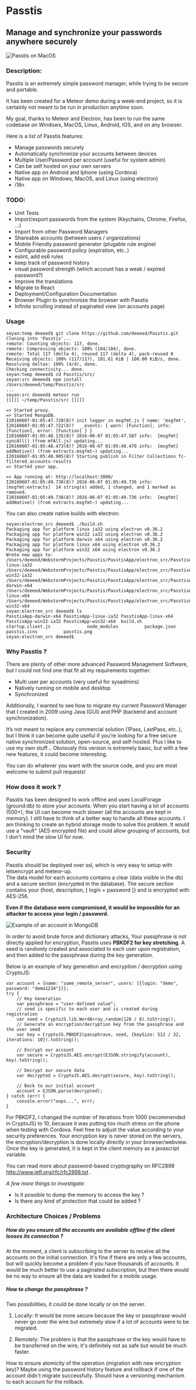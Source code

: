 # Passtis 
## Manage and synchronize your passwords anywhere securely

![Passtis on MacOS](/docs/images/passtis_macos.png?raw=true "Passtis running on MacOS")

### Description:
Passtis is an extremely simple password manager, while trying to be secure and portable.

It has been created for a Meteor demo during a week-end project, so it is certainly not meant to be run in production anytime soon.

My goal, thanks to Meteor and Electron, has been to run the same codebase on Windows, MacOS, Linux, Android, IOS, and on any browser. 

Here is a list of Passtis features:

- Manage passwords securely
- Automatically synchronize your accounts between devices
- Multiple User/Password per account (useful for system admin)
- Can be self hosted on your own servers
- Native app on Android and Iphone (using Cordova)
- Native app on Windows, MacOS, and Linux (using electron)
- i18n

### TODO:
- Unit Tests
- Import/export passwords from the system (Keychains, Chrome, Firefox, ...) 
- Import from other Password Managers
- Shareable accounts (between users / organizations)
- Mobile Friendly password generator (plugable rule engine)
- Configurable password policy (expiration, etc..)
- eslint, add es6 rules
- keep track of password history
- visual password strength (which account has a weak / expired password?) 
- Improve the translations
- Migrate to React
- Deployment/Configuration Documentation
- Browser Plugin to synchronize the browser with Passtis
- Infinite scrolling instead of paginated view (on accounts page)

### Usage


```
seyan:temp deeeed$ git clone https://github.com/deeeed/Passtis.git
Cloning into 'Passtis'...
remote: Counting objects: 117, done.
remote: Compressing objects: 100% (104/104), done.
remote: Total 117 (delta 4), reused 117 (delta 4), pack-reused 0
Receiving objects: 100% (117/117), 101.61 KiB | 100.00 KiB/s, done.
Resolving deltas: 100% (4/4), done.
Checking connectivity... done.
seyan:temp deeeed$ cd Passtis/src/
seyan:src deeeed$ npm install
/Users/deeeed/temp/Passtis/src
...
seyan:src deeeed$ meteor run
[[[[[ ~/temp/Passtis/src ]]]]]

=> Started proxy.
=> Started MongoDB.
I20160607-01:05:47.720(8)? init logger in msgfmt.js { name: 'msgfmt',
I20160607-01:05:47.722(8)?   _events: { warn: [Function], info: [Function], error: [Function] } }
I20160607-01:05:48.135(8)? 2016-06-07 01:05:47.587 info:  [msgfmt]  syncAll() (from mfAll.js) updating...
I20160607-01:05:48.473(8)? 2016-06-07 01:05:48.470 info:  [msgfmt]  addNative() (from extracts.msgfmt~) updating...
I20160607-01:05:48.905(8)? Starting publish in Filter Collections fc-filtered_accounts-results
=> Started your app.

=> App running at: http://localhost:3000/
I20160607-01:05:49.738(8)? 2016-06-07 01:05:49.736 info:  [msgfmt:extracts]  14 string(s) added, 1 changed, and 1 marked as removed.
I20160607-01:05:49.738(8)? 2016-06-07 01:05:49.736 info:  [msgfmt]  addNative() (from extracts.msgfmt~) updating...
```

You can also create native builds with electron:

```
seyan:electron_src deeeed$ ./build.sh
Packaging app for platform linux ia32 using electron v0.36.2
Packaging app for platform win32 ia32 using electron v0.36.2
Packaging app for platform darwin x64 using electron v0.36.2
Packaging app for platform linux x64 using electron v0.36.2
Packaging app for platform win32 x64 using electron v0.36.2
Wrote new apps to:
/Users/deeeed/WebstormProjects/Passtis/PasstisApp/electron_src/PasstisApp-linux-ia32
/Users/deeeed/WebstormProjects/Passtis/PasstisApp/electron_src/PasstisApp-win32-ia32
/Users/deeeed/WebstormProjects/Passtis/PasstisApp/electron_src/PasstisApp-darwin-x64
/Users/deeeed/WebstormProjects/Passtis/PasstisApp/electron_src/PasstisApp-linux-x64
/Users/deeeed/WebstormProjects/Passtis/PasstisApp/electron_src/PasstisApp-win32-x64
seyan:electron_src deeeed$ ls
PasstisApp-darwin-x64 PasstisApp-linux-ia32 PasstisApp-linux-x64  PasstisApp-win32-ia32 PasstisApp-win32-x64  build.sh              startup.client.js              node_modules          package.json          passtis.icns          passtis.png
seyan:electron_src deeeed$ 
```

### Why Passtis ?
There are plenty of other more advanced Password Management Software, but I could not find one that fit all my requirements together:

- Multi user per accounts (very useful for sysadmins)
- Natively running on mobile and desktop
- Synchronized

Additionally, I wanted to see how to migrate my current Password Manager that I created in 2009 using Java (GUI) and PHP (backend and account synchronization).

It’s not meant to replace any commercial solution (1Pass, LastPass, etc..), but I think it can become quite useful 
if you’re looking for a free secure native synchronized solution, open-source, and self-hosted. 
Plus I like to use my own stuff...
Obviously this version is extremely basic, but with a few new features, it could become interesting.

You can do whatever you want with the source code, and you are most welcome to submit pull requests! 

### How does it work ?
Passtis has been designed to work offline and uses LocalForage (ground:db) to store your accounts.
When you start having a lot of accounts (500+), the UI can become much slower (all the accounts are kept in memory). 
I still have to think of a better way to handle all these accounts. I am thinking to create an hybrid storage mode to solve this problem. 
It would use a "vault" (AES encrypted file) and could allow grouping of accounts, but I don't mind the slow UI for now.


### Security
Passtis should be deployed over ssl, which is very easy to setup with letsencrypt and meteor-up.  
The data model for each accounts contains a clear (data visible in the db) and a secure section (encrypted in the database).
The secure section contains your {host, description, [ login + password ]} and is encrypted with AES-256.

**Even if the database were compromised, it would be impossible for an attacker to access your login / password.**

![Example of an account in MongoDB](/docs/images/account_dbmodel.png?raw=true "Example of an account in MongoDB")

In order to avoid brute force and dictionary attacks, Your passphrase is not directly applied for encryption, 
Passtis uses **PBKDF2 for key stretching**. A seed is randomly created and associated to each user upon registration,
and then added to the passphrase during the key generation.

Below is an example of key generation and encryption / decryption using CryptoJS:
```
var account = {name: "some_remote_server", users: [{login: "demo", password: "demo1234"}]};
try {
    // Key Generation
    var passphrase = "user-defined value";
    // seed is specific to each user and is created during registration
    var seed = CryptoJS.lib.WordArray.random(128 / 8).toString();
    // Generate an encryption/decryption key from the passphrase and the user seed
    var key = CryptoJS.PBKDF2(passphrase, seed, {keySize: 512 / 32, iterations: 10}).toString();

    // Encrypt our account
    var secure = CryptoJS.AES.encrypt(EJSON.stringify(account), key).toString();

    // Decrypt our secure data
    var decrypted = CryptoJS.AES.decrypt(secure, key).toString();

    // Back to our initial account
    account = EJSON.parse(decrypted);
} catch (err) {
    console.error("oops...", err);
}
``` 

For PBKDF2, I changed the number of iterations from 1000 (recommended in CryptoJS) to 10, because it was putting too much stress on the phone when testing with Cordova.
Feel free to adjust the value according to your security preferences.
Your encryption key is never stored on the servers, the encryption/decryption is done locally directly in your browser/webview.
Once the key is generated, it is kept in the client memory as a javascript variable. 

You can read more about password-based cryptography on RFC2898  http://www.ietf.org/rfc/rfc2898.txt .

_A few more things to investigate:_

+ Is it possible to dump the memory to access the key ?
+ Is there any kind of protection that could be added ? 

### Architecture Choices / Problems

##### How do you ensure all the accounts are available offline if the client looses its connection ?
At the moment, a client is subscribing to the server to receive all the accounts on the initial connection.
It's fine if there are only a few accounts, but will quickly become a problem if you have thousands of accounts.
It would be much better to use a paginated subscription, but then there would be no way to ensure all the data are loaded for a mobile usage.

##### How to change the passphrase ?
Two possibilities, it could be done locally or on the server.

1) Locally: It would be more secure because the key or passphrase would never go over the wire but extremely slow if a lot of accounts were to be migrated.

2) Remotely: The problem is that the passphrase or the key would have to be transferred on the wire, it's definitely not as safe but would be much faster.    

How to ensure atomicity of the operation (migration with new encryption key)?
Maybe using the password history feature and rollback if one of the account didn't migrate successfully.
Should have a versioning mechanism to each account for the rollback.